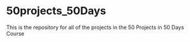 # 50projects_50Days

This is the repository for all of the projects in the 50 Projects in 50 Days Course
